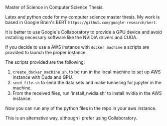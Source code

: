 Master of Science in Computer Science Thesis.

Latex and python code for my computer science master thesis. My work is based in Google Brain's BERT `https://github.com/google-research/bert`.

It is better to use Google`s Collaboratory to provide a GPU device and avoid installing necessary software like the NVIDIA drivers and CUDA.

If you decide to use a AWS instance with `docker machine` a scripts are provided to launch the proper instance.

The scripts provided are the following:
1. `create_docker_machine.sh`, to be run in the local machine to set up AWS instance with Cuda and GPU.
2. `send_file.sh` to send the data sets and make tunneling for jupyter in the machine.
3. From the received files, run 'install_nvidia.sh' to install nvidia in the AWS instance.

Now you can run any of the python files in the repo in your aws instance.

This is an alternative way, although I prefer using Collaboratory.

